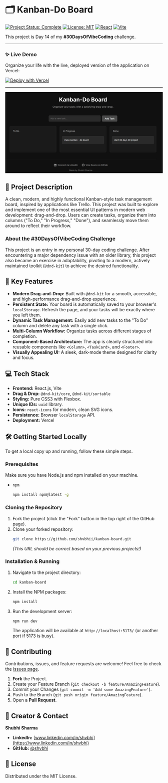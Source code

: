 # 🗂️ Kanban-Do Board

[![Project Status: Complete](https://img.shields.io/badge/status-complete-success.svg)](https://github.com/shvbhi/kanban-board)
[![License: MIT](https://img.shields.io/badge/License-MIT-yellow.svg)](https://opensource.org/licenses/MIT)
[![React](https://img.shields.io/badge/react-%2320232a.svg?style=for-the-badge&logo=react&logoColor=%2361DAFB)](https://reactjs.org/)
[![Vite](https://img.shields.io/badge/vite-%23646CFF.svg?style=for-the-badge&logo=vite&logoColor=white)](https://vitejs.dev/)

This project is Day 14 of my **#30DaysOfVibeCoding** challenge.

---

### ✨ **Live Demo**

Organize your life with the live, deployed version of the application on Vercel:

[![Deploy with Vercel](https://vercel.com/button)](https://kanban-board-rho-eight.vercel.app/)


---

![Kanban Board Screenshot](./public/Screenshot%202025-07-15%20013741.png)


## 📝 Project Description

A clean, modern, and highly functional Kanban-style task management board, inspired by applications like Trello. This project was built to explore and implement one of the most essential UI patterns in modern web development: drag-and-drop. Users can create tasks, organize them into columns ("To Do," "In Progress," "Done"), and seamlessly move them around to reflect their workflow.

### About the #30DaysOfVibeCoding Challenge

This project is an entry in my personal 30-day coding challenge. After encountering a major dependency issue with an older library, this project also became an exercise in adaptability, pivoting to a modern, actively maintained toolkit (`@dnd-kit`) to achieve the desired functionality.

## 🌟 Key Features

-   **Modern Drag-and-Drop:** Built with `@dnd-kit` for a smooth, accessible, and high-performance drag-and-drop experience.
-   **Persistent State:** Your board is automatically saved to your browser's `localStorage`. Refresh the page, and your tasks will be exactly where you left them.
-   **Dynamic Task Management:** Easily add new tasks to the "To Do" column and delete any task with a single click.
-   **Multi-Column Workflow:** Organize tasks across different stages of completion.
-   **Component-Based Architecture:** The app is cleanly structured into reusable components like `<Column>`, `<TaskCard>`, and `<Footer>`.
-   **Visually Appealing UI:** A sleek, dark-mode theme designed for clarity and focus.

## 💻 Tech Stack

-   **Frontend:** React.js, Vite
-   **Drag & Drop:** `@dnd-kit/core`, `@dnd-kit/sortable`
-   **Styling:** Pure CSS3 with Flexbox.
-   **Unique IDs:** `uuid` library.
-   **Icons:** `react-icons` for modern, clean SVG icons.
-   **Persistence:** Browser `localStorage` API.
-   **Deployment:** Vercel

## 🛠️ Getting Started Locally

To get a local copy up and running, follow these simple steps.

### Prerequisites

Make sure you have Node.js and npm installed on your machine.
- `npm`
  ```sh
  npm install npm@latest -g
  ```

### Cloning the Repository

1.  Fork the project (click the "Fork" button in the top right of the GitHub page).
2.  Clone your forked repository:
    ```sh
    git clone https://github.com/shvbhii/kanban-board.git
    ```
    *(This URL should be correct based on your previous projects!)*

### Installation & Running

1.  Navigate to the project directory:
    ```sh
    cd kanban-board
    ```
2.  Install the NPM packages:
    ```sh
    npm install
    ```
3.  Run the development server:
    ```sh
    npm run dev
    ```
    The application will be available at `http://localhost:5173/` (or another port if 5173 is busy).

## 🤝 Contributing

Contributions, issues, and feature requests are welcome! Feel free to check the [issues page](https://github.com/shvbhi/kanban-board/issues).

1.  **Fork** the Project.
2.  Create your Feature Branch (`git checkout -b feature/AmazingFeature`).
3.  Commit your Changes (`git commit -m 'Add some AmazingFeature'`).
4.  Push to the Branch (`git push origin feature/AmazingFeature`).
5.  Open a **Pull Request**.

## 👤 Creator & Contact

**Shubhi Sharma**

-   **LinkedIn:** [www.linkedin.com/in/shvbhi](https://www.linkedin.com/in/shvbhi)
-   **GitHub:** [@shvbhi](https://github.com/shvbhii)

## 📜 License

Distributed under the MIT License.